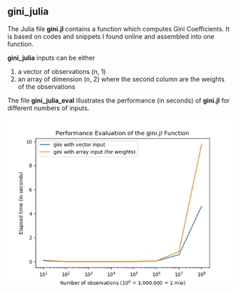 ## gini_julia

The Julia file **gini.jl** contains a function which computes Gini Coefficients. It is based on codes and snippets I found online and assembled into one function.

**gini_julia** inputs can be either 
1. a vector of observations (n, 1)
2. an array of dimension (n, 2) where the second column are the weights of the observations

The file **gini_julia_eval** illustrates the performance (in seconds) of **gini.jl** for different numbers of inputs. 

![performance](https://github.com/Jo-Fleck/gini_julia/blob/master/gini_eval_fig.png) 

